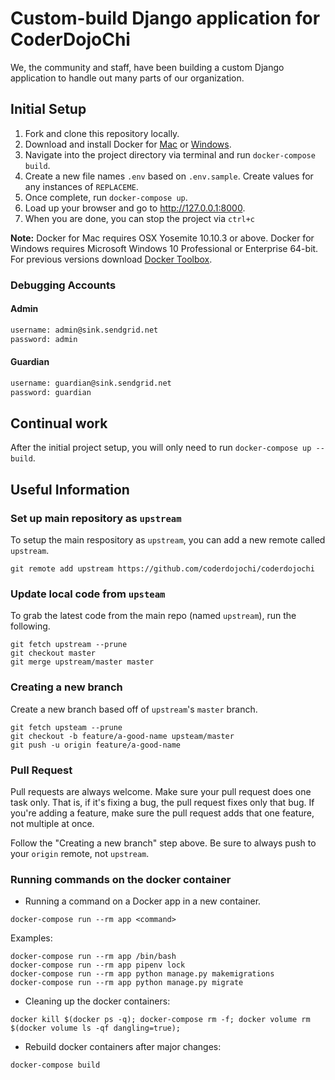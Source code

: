 # Custom-build Django application for CoderDojoChi

We, the community and staff, have been building a custom Django application to handle out many parts of our organization.

## Initial Setup

1. Fork and clone this repository locally.
1. Download and install Docker for [Mac][docker-mac] or [Windows][docker-windows].
1. Navigate into the project directory via terminal and run `docker-compose build`.
1. Create a new file names `.env` based on `.env.sample`. Create values for any instances of `REPLACEME`.
1. Once complete, run `docker-compose up`.
1. Load up your browser and go to http://127.0.0.1:8000.
1. When you are done, you can stop the project via `ctrl+c`

**Note:** Docker for Mac requires OSX Yosemite 10.10.3 or above. Docker for Windows requires Microsoft Windows 10 Professional or Enterprise 64-bit. For previous versions download [Docker Toolbox][docker-toolbox].

### Debugging Accounts

#### Admin

```txt
username: admin@sink.sendgrid.net
password: admin
```

#### Guardian

```txt
username: guardian@sink.sendgrid.net
password: guardian
```

## Continual work

After the initial project setup, you will only need to run `docker-compose up --build`.

## Useful Information

### Set up main repository as `upstream`

To setup the main respository as `upstream`, you can add a new remote called `upstream`.

```console
git remote add upstream https://github.com/coderdojochi/coderdojochi
```

### Update local code from `upsteam`

To grab the latest code from the main repo (named `upstream`), run the following.

```console
git fetch upstream --prune
git checkout master
git merge upstream/master master
```

### Creating a new branch

Create a new branch based off of `upstream`'s `master` branch.

```console
git fetch upsteam --prune
git checkout -b feature/a-good-name upsteam/master
git push -u origin feature/a-good-name
```

### Pull Request

Pull requests are always welcome. Make sure your pull request does one task only. That is, if it's fixing a bug, the pull request fixes only that bug. If you're adding a feature, make sure the pull request adds that one feature, not multiple at once.

Follow the "Creating a new branch" step above. Be sure to always push to your `origin` remote, not `upstream`.

### Running commands on the docker container

- Running a command on a Docker app in a new container.

```console
docker-compose run --rm app <command>
```

Examples:

```console
docker-compose run --rm app /bin/bash
docker-compose run --rm app pipenv lock
docker-compose run --rm app python manage.py makemigrations
docker-compose run --rm app python manage.py migrate
```

- Cleaning up the docker containers:

```console
docker kill $(docker ps -q); docker-compose rm -f; docker volume rm $(docker volume ls -qf dangling=true);
```

- Rebuild docker containers after major changes:

```console
docker-compose build
```

[docker-mac]: https://www.docker.com/docker-mac
[docker-windows]: https://www.docker.com/docker-windows
[docker-toolbox]: https://www.docker.com/products/docker-toolbox
[localhost]: http://localhost/
